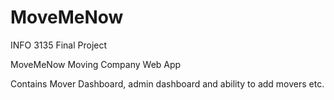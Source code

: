 # MoveMeNow
INFO 3135 Final Project

MoveMeNow Moving Company Web App

Contains Mover Dashboard, admin dashboard and ability to add movers etc.
